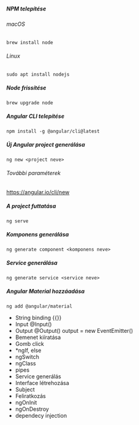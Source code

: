 ##### NPM telepítése

###### macOS

`brew install node`

###### Linux

`sudo apt install nodejs`

##### Node frissítése

`brew upgrade node`

##### Angular CLI telepítése

`npm install -g @angular/cli@latest`

##### Új Angular project generálása

`ng new <project neve>`

###### További paraméterek

https://angular.io/cli/new

##### A project futtatása

`ng serve`

##### Komponens generálása

`ng generate component <komponens neve>`

##### Service generálása

`ng generate service <service neve>`

##### Angular Material hozzáadása

`ng add @angular/material`

- String binding {{}}
- Input @Input()
- Output @Output() output = new EventEmitter<tipus>()
- Bemenet kiíratása
- Gomb click
- *ngIf, else
- ngSwitch
- ngClass
- pipes
- Service generálás
- Interface létrehozása
- Subject
- Feliratkozás
- ngOnInit
- ngOnDestroy
- dependecy injection

